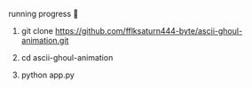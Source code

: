 running progress 🗿

1. git clone https://github.com/fflksaturn444-byte/ascii-ghoul-animation.git

2. cd ascii-ghoul-animation

3. python app.py
